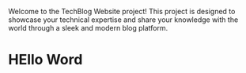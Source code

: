 Welcome to the TechBlog Website project! This project is designed to showcase your technical expertise and share your knowledge with the world through a sleek and modern blog platform. 
<H1>HEllo Word</H1>
